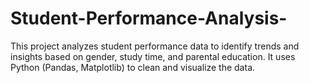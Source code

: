 # Student-Performance-Analysis-
This project analyzes student performance data to identify trends and insights based on gender, study time, and parental education. It uses Python (Pandas, Matplotlib) to clean and visualize the data.
